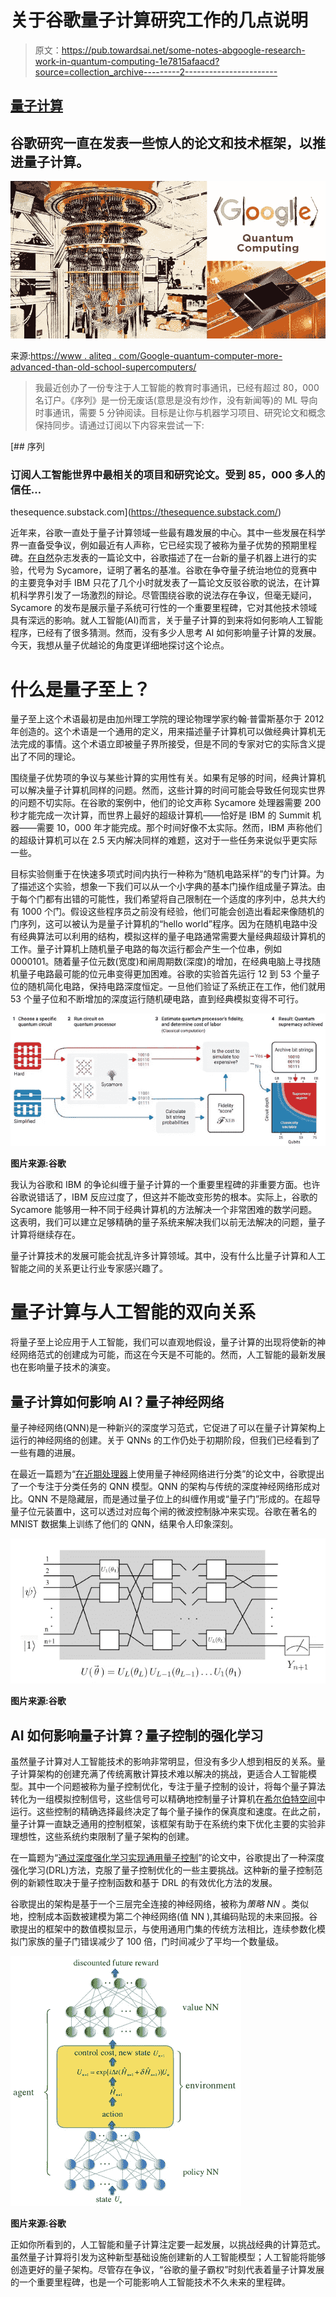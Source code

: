 # 关于谷歌量子计算研究工作的几点说明

> 原文：<https://pub.towardsai.net/some-notes-abgoogle-research-work-in-quantum-computing-1e7815afaacd?source=collection_archive---------2----------------------->

## [量子计算](https://towardsai.net/p/category/quantum-computing)

## 谷歌研究一直在发表一些惊人的论文和技术框架，以推进量子计算。

![](img/3effb324ab9f523b910f7cc6a00d7e45.png)

来源:[https://www . aliteq . com/Google-quantum-computer-more-advanced-than-old-school-supercomputers/](https://www.aliteq.com/google-quantum-computer-more-advanced-than-old-school-supercomputers/)

> 我最近创办了一份专注于人工智能的教育时事通讯，已经有超过 80，000 名订户。《序列》是一份无废话(意思是没有炒作，没有新闻等)的 ML 导向时事通讯，需要 5 分钟阅读。目标是让你与机器学习项目、研究论文和概念保持同步。请通过订阅以下内容来尝试一下:

[](https://thesequence.substack.com/) [## 序列

### 订阅人工智能世界中最相关的项目和研究论文。受到 85，000 多人的信任…

thesequence.substack.com](https://thesequence.substack.com/) 

近年来，谷歌一直处于量子计算领域一些最有趣发展的中心。其中一些发展在科学界一直备受争议，例如最近有人声称，它已经实现了被称为量子优势的预期里程碑。[在自然](https://www.nature.com/articles/s41586-019-1666-5)杂志发表的一篇论文中，谷歌描述了在一台新的量子机器上进行的实验，代号为 Sycamore，证明了著名的基准。谷歌在争夺量子统治地位的竞赛中的主要竞争对手 IBM 只花了几个小时就发表了一篇论文反驳谷歌的说法，在计算机科学界引发了一场激烈的辩论。尽管围绕谷歌的说法存在争议，但毫无疑问，Sycamore 的发布是展示量子系统可行性的一个重要里程碑，它对其他技术领域具有深远的影响。就人工智能(AI)而言，关于量子计算的到来将如何影响人工智能程序，已经有了很多猜测。然而，没有多少人思考 AI 如何影响量子计算的发展。今天，我想从量子优越论的角度更详细地探讨这个论点。

# 什么是量子至上？

量子至上这个术语最初是由加州理工学院的理论物理学家约翰·普雷斯基尔于 2012 年创造的。这个术语是一个通用的定义，用来描述量子计算机可以做经典计算机无法完成的事情。这个术语立即被量子界所接受，但是不同的专家对它的实际含义提出了不同的理论。

围绕量子优势项的争议与某些计算的实用性有关。如果有足够的时间，经典计算机可以解决量子计算机同样的问题。然而，这些计算的时间可能会导致任何现实世界的问题不切实际。在谷歌的案例中，他们的论文声称 Sycamore 处理器需要 200 秒才能完成一次计算，而世界上最好的超级计算机——恰好是 IBM 的 Summit 机器——需要 10，000 年才能完成。那个时间好像不太实际。然而，IBM 声称他们的超级计算机可以在 2.5 天内解决同样的难题，这对于一些任务来说似乎更实际一些。

目标实验侧重于在快速多项式时间内执行一种称为“随机电路采样”的专门计算。为了描述这个实验，想象一下我们可以从一个小字典的基本门操作组成量子算法。由于每个门都有出错的可能性，我们希望将自己限制在一个适度的序列中，总共大约有 1000 个门。假设这些程序员之前没有经验，他们可能会创造出看起来像随机的门序列，这可以被认为是量子计算机的“hello world”程序。因为在随机电路中没有经典算法可以利用的结构，模拟这样的量子电路通常需要大量经典超级计算机的工作。量子计算机上随机量子电路的每次运行都会产生一个位串，例如 0000101。随着量子位元数(宽度)和闸周期数(深度)的增加，在经典电脑上寻找随机量子电路最可能的位元串变得更加困难。谷歌的实验首先运行 12 到 53 个量子位的随机简化电路，保持电路深度恒定。一旦他们验证了系统正在工作，他们就用 53 个量子位和不断增加的深度运行随机硬电路，直到经典模拟变得不可行。

![](img/7b497dd9dfd98aff4b727ac28460a037.png)

**图片来源:谷歌**

我认为谷歌和 IBM 的争论纠缠于量子计算的一个重要里程碑的非重要方面。也许谷歌说错话了，IBM 反应过度了，但这并不能改变形势的根本。实际上，谷歌的 Sycamore 能够用一种不同于经典计算机的方法解决一个非常困难的数学问题。这表明，我们可以建立足够精确的量子系统来解决我们以前无法解决的问题，量子计算将继续存在。

量子计算技术的发展可能会扰乱许多计算领域。其中，没有什么比量子计算和人工智能之间的关系更让行业专家感兴趣了。

# 量子计算与人工智能的双向关系

将量子至上论应用于人工智能，我们可以直观地假设，量子计算的出现将使新的神经网络范式的创建成为可能，而这在今天是不可能的。然而，人工智能的最新发展也在影响量子技术的演变。

## 量子计算如何影响 AI？量子神经网络

量子神经网络(QNN)是一种新兴的深度学习范式，它促进了可以在量子计算架构上运行的神经网络的创建。关于 QNNs 的工作仍处于初期阶段，但我们已经看到了一些有趣的进展。

在最近一篇题为“[在近期处理器](https://arxiv.org/abs/1802.06002)上使用量子神经网络进行分类”的论文中，谷歌提出了一个专注于分类任务的 QNN 模型。QNN 的架构与传统的深度神经网络形成对比。QNN 不是隐藏层，而是通过量子位上的纠缠作用或“量子门”形成的。在超导量子位元装置中，这可以透过对应每个闸的微波控制脉冲来实现。谷歌在著名的 MNIST 数据集上训练了他们的 QNN，结果令人印象深刻。

![](img/d67d68884d018c2858e39ebf7fd72e07.png)

**图片来源:谷歌**

## AI 如何影响量子计算？量子控制的强化学习

虽然量子计算对人工智能技术的影响非常明显，但没有多少人想到相反的关系。量子计算架构的创建充满了传统离散计算技术难以解决的挑战，更适合人工智能模型。其中一个问题被称为量子控制优化，专注于量子控制的设计，将每个量子算法转化为一组模拟控制信号，这些信号可以精确地控制量子计算机在[希尔伯特空间](https://en.wikipedia.org/wiki/Hilbert_space)中运行。这些控制的精确选择最终决定了每个量子操作的保真度和速度。在此之前，量子计算一直缺乏通用的控制框架，该框架有助于在系统约束下优化主要的实验非理想性，这些系统约束限制了量子架构的创建。

在一篇题为“[通过深度强化学习实现通用量子控制](https://www.nature.com/articles/s41534-019-0141-3.pdf)”的论文中，谷歌提出了一种深度强化学习(DRL)方法，克服了量子控制优化的一些主要挑战。这种新的量子控制范例的新颖性取决于量子控制函数和基于 DRL 的有效优化方法的发展。

谷歌提出的架构是基于一个三层完全连接的神经网络，被称为*策略 NN* 。类似地，控制成本函数被建模为第二个神经网络(值 NN ),其编码贴现的未来回报。谷歌提出的框架中的数值模拟显示，与使用通用门集的传统方法相比，连续参数化模拟门家族的量子门错误减少了 100 倍，门时间减少了平均一个数量级。

![](img/40e019eddb38081f4c68617e022e0cd4.png)

**图片来源:谷歌**

正如你所看到的，人工智能和量子计算注定要一起发展，以挑战经典的计算范式。虽然量子计算将引发为这种新型基础设施创建新的人工智能模型；人工智能将能够创造更好的量子架构。尽管存在争议，“谷歌的量子霸权”时刻代表着量子计算发展的一个重要里程碑，也是一个可能影响人工智能技术不久未来的里程碑。